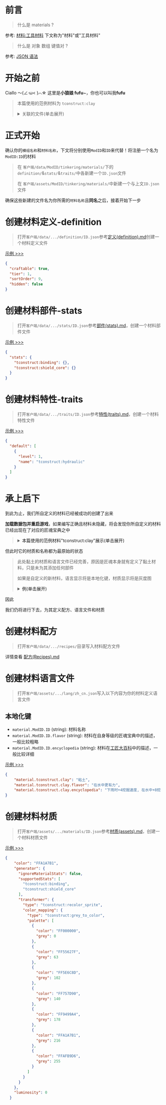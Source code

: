 # 前言

> 什么是 materials ?

参考: [材料:工具材料](https://www.mcmod.cn/item/list/3725-1-1016623.html) 下文称为"材料"或"工具材料"

> 什么是 对象 数组 键值对 ?

参考: [JSON 语法](https://www.runoob.com/json/json-syntax.html)

# 开始之前

Ciallo ～(∠·ω< )⌒☆ 这里是**小狼娘 fufu**~，你也可以叫我**fufu**

> 本篇使用的范例材料为 `tconstruct:clay`
>
> <details>
>
> <summary>关联的文件(单击展开)</summary>
>
> <ol>
>    <li><a href=../Packs/data/tconstruct/tinkering/materials/definition/clay.json> 定义(definition) </a></li>
> </ol>
>
> </details>

# 正式开始

确认你的`模组名称`和`材料名称`，下文将分别使用`ModID`和`ID`来代替！将注册一个名为`ModID:ID`的材料

> 在 `客户端/data/ModID/tinkering/materials/`下的`definition/`&`stats/`&`traits/`中各新建一个`ID.json`文件
>
> 在 `客户端/assets/ModID/tinkering/materials/`中新建一个与上文`ID.json`文件

确保这些新建的文件名为你所需的`材料名称`且**同名**之后，接着开始下一步

# 创建材料定义-**definition**

> 打开`客户端/data/.../definition/ID.json`参考[定义(definition).md](./Materials/定义(definition).md)创建一个材料定义文件

[示例 >>>](../Packs/data/tconstruct/tinkering/materials/definition/clay.json)

```json
{
  "craftable": true,
  "tier": 1,
  "sortOrder": 9,
  "hidden": false
}
```

# 创建材料部件-**stats**

> 打开`客户端/data/.../stats/ID.json`参考[部件(stats).md](./Materials/部件(stats).md)，创建一个材料部件文件

[示例 >>>](../Packs/data/tconstruct/tinkering/materials/stats/clay.json)

```json
{
  "stats": {
    "tconstruct:binding": {},
    "tconstruct:shield_core": {}
  }
}
```

# 创建材料特性-**traits**

> 打开`客户端/data/.../traits/ID.json`参考[特性(traits).md](./Materials/特性(traits).md)，创建一个材料特性文件

[示例 >>>](../Packs/data/tconstruct/tinkering/materials/traits/clay.json)

```json
{
  "default": [
    {
      "level": 1,
      "name": "tconstruct:hydraulic"
    }
  ]
}
```

# 承上启下

到此为止，我们所自定义的材料已经被成功的创建了出来

**加载数据包并重启游戏**，如果编写正确且材料未隐藏，将会发现你所自定义的材料已经出现在了对应的匠魂宝典之中

> <details>
>
> <summary><a>本篇使用的范例材料"tconstruct:clay"展示(单击展开)</a></summary>
>
> > defintion/clay.json 定义的材料等级和目录位置
>
> ![](../assets/images/custom-materials-7-0.png)
>
> > stats/clay.json 定义的部件与 traits/clay.json 定义的特性
>
> ![](../assets/images/custom-materials-7-1.png)
>
> ![](../assets/images/custom-materials-7-2.png)
>
> </details>

但此时它的材质和名称都为最原始的状态

> 此处黏土的材质和语言文件已经完善，原因是匠魂本身就有定义了黏土材料，只是未为其添加任何部件
>
> 如果是自定义的新材料，语言显示将是本地化键，材质显示将是灰度图
>
> <details>
>
> <summary><a>例(单击展开)</a></summary>
>
> ![](../assets/images/custom-materials-7-3.png)
>
> </details>

因此

我们仍将进行下去，为其定义配方、语言文件和材质

# 创建材料配方

> 打开`客户端/data/.../recipes/`目录写入材料配方文件

详情查看 [配方(Recipes).md](./配方(Recipes).md/#指引)

# 创建材料语言文件

> 打开`客户端/assets/.../lang/zh_cn.json`写入以下内容为你的材料定义语言文件

## 本地化键

- `material.ModID.ID` (string): 材料名称
- `material.ModID.ID.flavor` (string): 材料在自身等级的匠魂宝典中的描述，一般比较粗略
- `material.ModID.ID.encyclopedia` (string): 材料在[工匠大百科](https://www.mcmod.cn/item/637075.html)中的描述，一般比较详细

[示例 >>>](../Packs/assets/lang/lang/zh_cn.json)

```json
{
    "material.tconstruct.clay": "粘土",
    "material.tconstruct.clay.flavor": "在水中更有力",
    "material.tconstruct.clay.encyclopedia": "下雨时+4挖掘速度, 在水中+8挖掘速度"
}
```

# 创建材料材质

> 打开`客户端/assets/.../materials/ID.json`参考[材质(assets).md](/Custom/Materials/材质(assets).md)，创建一个材料材质文件

[示例 >>>](../Packs/assets/tconstruct/tinkering/materials/clay.json)

```json
{
    "color": "FFA1A7B1",
    "generator": {
      "ignoreMaterialStats": false,
      "supportedStats": [
        "tconstruct:binding",
        "tconstruct:shield_core"
      ],
      "transformer": {
        "type": "tconstruct:recolor_sprite",
        "color_mapping": {
          "type": "tconstruct:grey_to_color",
          "palette": [
            {
              "color": "FF000000",
              "grey": 0
            },
            {
              "color": "FF55627F",
              "grey": 63
            },
            {
              "color": "FF5E6C8D",
              "grey": 102
            },
            {
              "color": "FF757D90",
              "grey": 140
            },
            {
              "color": "FF9499A4",
              "grey": 178
            },
            {
              "color": "FFA1A7B1",
              "grey": 216
            },
            {
              "color": "FFAFB9D6",
              "grey": 255
            }
          ]
        }
      }
    },
    "luminosity": 0
  }
```